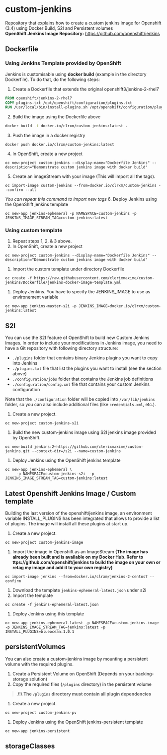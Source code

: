 # custom-jenkins
Repository that explains how to create a custom jenkins image for Openshift (3.4) using Docker Build, S2I and Persistent volumes<br>
**OpenShift Jenkins Image Repository:** https://github.com/openshift/jenkins

## Dockerfile
### Using Jenkins Template provided by OpenShift
Jenkins is customisable using **docker build** (example in the directory Dockerfile). To do that, do the following steps:
1. Create a Dockerfile that extends the original openshift3/jenkins-2-rhel7
```Dockerfile
FROM openshift/jenkins-2-rhel7
COPY plugins.txt /opt/openshift/configuration/plugins.txt
RUN /usr/local/bin/install-plugins.sh /opt/openshift/configuration/plugins.txt
```
2. Build the image using the Dockerfile above
```bash
docker build -t docker.io/clrxm/custom-jenkins:latest .
```
3. Push the image in a docker registry
```
docker push docker.io/clrxm/custom-jenkins:latest
```
4. In OpenShift, create a new project
```
oc new-project custom-jenkins --display-name="Dockerfile Jenkins" --description="Demonstrate custom jenkins image with docker build"
```
5. Create an imageStream with your image (This will import all the tags).
```
oc import-image custom-jenkins --from=docker.io/clrxm/custom-jenkins --confirm --all
```
*You can repeat this command to import new tags*
6. Deploy Jenkins using the OpenShift jenkins template
```
oc new-app jenkins-ephemeral -p NAMESPACE=custom-jenkins -p JENKINS_IMAGE_STREAM_TAG=custom-jenkins:latest
```

### Using custom template
1. Repeat steps 1, 2, & 3 above.
1. In OpenShift, create a new project
```
oc new-project custom-jenkins --display-name="Dockerfile Jenkins" --description="Demonstrate custom jenkins image with docker build"
```
1. Import the custom template under directory Dockerfile
```
oc create -f https://raw.githubusercontent.com/clerixmaxime/custom-jenkins/Dockerfile/jenkins-docker-image-template.yml
```
1. Deploy Jenkins. You have to specify the JENKINS_IMAGE to use as environement variable
```
oc new-app jenkins-master-s2i -p JENKINS_IMAGE=docker.io/clrxm/custom-jenkins:latest
```

## S2I
You can use the S2I feature of OpenShift to build new Custom Jenkins Images.
In order to include your modifications in Jenkins image, you need to have a Git repository with following directory structure:

  * `./plugins` folder that contains binary Jenkins plugins you want to copy into Jenkins
  * `./plugins.txt` file that list the plugins you want to install (see the section above)
  * `./configuration/jobs` folder that contains the Jenkins job definitions
  * `./configuration/config.xml` file that contains your custom Jenkins configuration

Note that the `./configuration` folder will be copied into `/var/lib/jenkins` folder, so you can also include additional files (like `credentials.xml`, etc.).

1. Create a new project.
```
oc new-project custom-jenkins-s2i
```
1. Build the new custom-jenkins image using S2I jenkins image provided by OpenShift.
```
oc new-build jenkins:2~https://github.com/clerixmaxime/custom-jenkins.git --context-dir=/s2i --name=custom-jenkins
```
1. Deploy Jenkins using the OpenShift jenkins template
```
oc new-app jenkins-ephemeral \
     -p NAMESPACE=custom-jenkins-s2i  -p JENKINS_IMAGE_STREAM_TAG=custom-jenkins:latest
```

## Latest Openshift Jenkins Image / Custom template
Building the last version of the openshift/jenkins image, an environment variable INSTALL_PLUGINS has been integrated that allows to provide a list of plugins. The image will install all these plugins at start up.

1. Create a new project.
```
oc new-project custom-jenkins-image
```
1. Import the image in Openshift as an ImageStream **(The image has already been built and is available on my Docker Hub. Refer to ttps://github.com/openshift/jenkins to build the image on your own or retag my image and add it to your own registry)**
```
oc import-image jenkins --from=docker.io/clrxm/jenkins-2-centos7 --confirm
```
1. Download the template `jenkins-ephemeral-latest.json` under s2i
1. Import the template
```
oc create -f jenkins-ephemeral-latest.json
```
1. Deploy Jenkins using this template
```
oc new-app jenkins-ephemeral-latest -p NAMESPACE=custom-jenkins-image -p JENKINS_IMAGE_STREAM_TAG=jenkins:latest -p INSTALL_PLUGINS=blueocean:1.0.1
```

## persistentVolumes
You can also create a custom-jenkins image by mounting a persistent volume with the required plugins.
1. Create a Persistent Volume on OpenShift (Depends on your backing-storage solution)
1. Copy the required files (`/plugins` directory) in the persistent volume <br>
> **/!\ The `/plugins` directory must contain all plugin dependencies**

1. Create a new project.
```
oc new-project custom-jenkins-pv
```
1. Deploy Jenkins using the OpenShift jenkins-persistent template
```
oc new-app jenkins-persistent
```

## storageClasses
